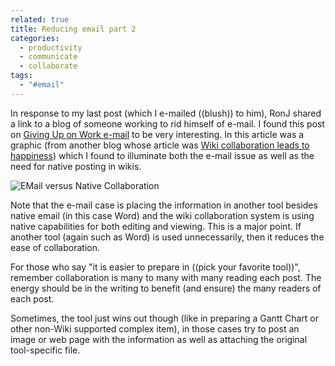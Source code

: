 ```yaml
---
related: true
title: Reducing email part 2
categories:
  - productivity
  - communicate
  - collaborate
tags:
  - "#email"
---
```

In response to my last post (which I e-mailed ((blush)) to him), RonJ shared a
link to a blog of someone working to rid himself of e-mail. I found this post
on [Giving Up on Work e-mail][1] to be very interesting. In this article was
a graphic (from another blog whose article was [Wiki collaboration leads to
happiness][2]) which I found to illuminate both the e-mail issue as well as
the need for native posting in wikis.

![EMail versus <i>Native</i> Collaboration][3]

Note that the e-mail case is placing the information in another tool besides
native email (in this case Word) and the wiki collaboration system is using
native capabilities for both editing and viewing. This is a major point. If
another tool (again such as Word) is used unnecessarily, then it reduces the
ease of collaboration.

For those who say "it is easier to prepare in ((pick your favorite tool))",
remember collaboration is many to many with many reading each post. The
energy should be in the writing to benefit (and ensure) the many readers of
each post.

Sometimes, the tool just wins out though (like in preparing a Gantt Chart or
other non-Wiki supported complex item), in those cases try to post an image or
web page with the information as well as attaching the original tool-specific
file.

[1]: http://www.elsua.net/2008/11/04/giving-up-on-work-e-mail-status-report-on-week-38-the-enterprise-soft-spot/
[2]: http://www.wikinomics.com/blog/index.php/2008/03/26/wiki-collaboration-leads-to-happiness/
[3]: http://www.wikinomics.com/blog/uploads/wiki_collaboration2.jpg
